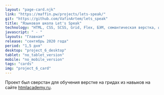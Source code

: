 ```yaml
---
layout: "page-card.njk"
link: "https://maffin.pw/projects/lets-speak/"
git: "https://github.com/VafinArtem/lets_speak"
title: "Языковая школа Let's Speak"
technology: "HTML, CSS, SCSS, Grid, Flex, БЭМ, семантическая верстка, фиксированная desktop версия, сборщик Gulp."
javascript: " - "
layouts: "Главная"
release: "сентябрь 2020 года"
period: "1,5 дня"
desktop: "project_6_desktop"
tablet: "no_tablet_version"
mobile: "no_mobile_version"
tags: "cards"
img: "project_6_card"
---
```


Проект был сверстан для обучения верстке на гридах из навыков на сайте [htmlacademy.ru](https://htmlacademy.ru).
